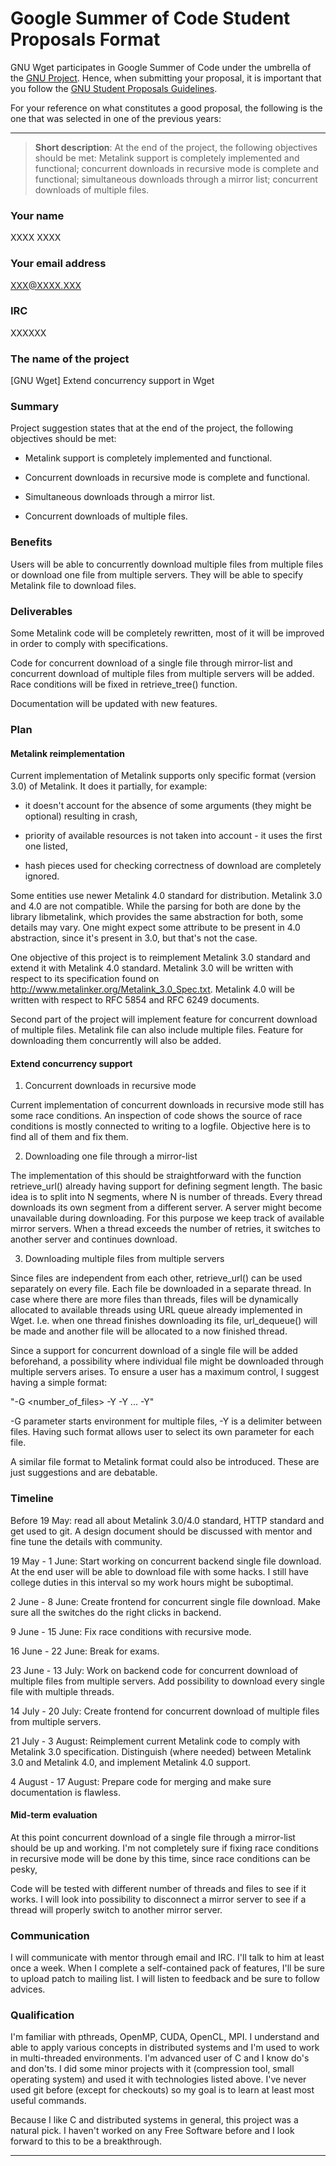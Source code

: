 # Google Summer of Code Student Proposals Format

GNU Wget participates in Google Summer of Code under the umbrella of the [GNU Project](http://www.google-melange.com/gsoc/org2/google/gsoc2015/gnu). Hence, when submitting your proposal, it is important that you follow the [GNU Student Proposals Guidelines](http://www.gnu.org/software/soc-projects/guidelines.html).

For your reference on what constitutes a good proposal, the following is the one that was selected in one of the previous years:

***

> **Short description**: At the end of the project, the following objectives should be met: Metalink support is completely implemented and functional; concurrent downloads in recursive mode is complete and functional; simultaneous downloads through a mirror list; concurrent downloads of multiple files.

### Your name

XXXX XXXX

### Your email address

XXX@XXXX.XXX

### IRC

XXXXXX

### The name of the project

[GNU Wget] Extend concurrency support in Wget

### Summary

Project suggestion states that at the end of the project, the following objectives should be met:

- Metalink support is completely implemented and functional.

- Concurrent downloads in recursive mode is complete and functional.

- Simultaneous downloads through a mirror list.

- Concurrent downloads of multiple files.

### Benefits

Users will be able to concurrently download multiple files from multiple files or download one file from multiple servers. They will be able to specify Metalink file to download files.

### Deliverables

Some Metalink code will be completely rewritten, most of it will be improved in order to comply with specifications.

Code for concurrent download of a single file through mirror-list and concurrent download of multiple files from multiple servers will be added. Race conditions will be fixed in retrieve_tree() function.

Documentation will be updated with new features.

### Plan

#### Metalink reimplementation

Current implementation of Metalink supports only specific format (version 3.0) of Metalink. It does it partially, for example:

- it doesn't account for the absence of some arguments (they might be optional) resulting in crash,

- priority of available resources is not taken into account - it uses the first one listed,

- hash pieces used for checking correctness of download are completely ignored.

Some entities use newer Metalink 4.0 standard for distribution. Metalink 3.0 and 4.0 are not compatible. While the parsing for both are done by the library libmetalink, which provides the same abstraction for both, some details may vary. One might expect some attribute to be present in 4.0 abstraction, since it's present in 3.0, but that's not the case.

One objective of this project is to reimplement Metalink 3.0 standard and extend it with Metalink 4.0 standard.  Metalink 3.0 will be written with respect to its specification found on http://www.metalinker.org/Metalink_3.0_Spec.txt. Metalink 4.0 will be written with respect to RFC 5854 and RFC 6249 documents.

Second part of the project will implement feature for concurrent download of multiple files. Metalink file can also include multiple files. Feature for downloading them concurrently will also be added.

#### Extend concurrency support

1. Concurrent downloads in recursive mode

Current implementation of concurrent downloads in recursive mode still has some race conditions. An inspection of code shows the source of race conditions is mostly connected to writing to a logfile. Objective here is to find all of them and fix them.

2. Downloading one file through a mirror-list

The implementation of this should be straightforward with the function retrieve_url() already having support for defining segment length. The basic idea is to split into N segments, where N is number of threads. Every thread downloads its own segment from a different server. A server might become unavailable during downloading. For this purpose we keep track of available mirror servers. When a thread exceeds the number of retries, it switches to another server and continues download.

3. Downloading multiple files from multiple servers

Since files are independent from each other, retrieve_url() can be used separately on every file. Each file be downloaded in a separate thread. In case where there are more files than threads, files will be dynamically allocated to available threads using URL queue already implemented in Wget. I.e. when one thread finishes downloading its file, url_dequeue() will be made and another file will be allocated to a now finished thread.

Since a support for concurrent download of a single file will be added beforehand, a possibility where individual file might be downloaded through multiple servers arises. To ensure a user has a maximum control, I suggest having a simple format:

"-G <number_of_files> -Y <number of mirrors for first file> <mirror list for first file> <additional parameters for first file> -Y <number of mirrors for second file> ... -Y"

-G parameter starts environment for multiple files, -Y is a delimiter between files. Having such format allows user to select its own parameter for each file. 

A similar file format to Metalink format could also be introduced. These are just suggestions and are debatable.

### Timeline

Before 19 May: read all about Metalink 3.0/4.0 standard, HTTP standard and get used to git. A design document should be discussed with mentor and fine tune the details with community.

19 May - 1 June: Start working on concurrent backend single file download.  At the end user will be able to download file with some hacks. I still have college duties in this interval so my work hours might be suboptimal.

2 June - 8 June: Create frontend for concurrent single file download. Make sure all the switches do the right clicks in backend.

9 June - 15 June: Fix race conditions with recursive mode.

16 June - 22 June: Break for exams.

23 June - 13 July: Work on backend code for concurrent download of multiple files from multiple servers. Add possibility to download every single file with multiple threads.

14 July - 20 July:  Create frontend for concurrent download of multiple files from multiple servers.

21 July - 3 August: Reimplement current Metalink code to comply with Metalink 3.0 specification. Distinguish (where needed) between Metalink 3.0 and Metalink 4.0, and implement Metalink 4.0 support.

4 August - 17 August: Prepare code for merging and make sure documentation is flawless.

#### Mid-term evaluation

At this point concurrent download of a single file through a mirror-list should be up and working. I'm not completely sure if fixing race conditions in recursive mode will be done by this time, since race conditions can be pesky,

Code will be tested with different number of threads and files to see if it works. I will look into possibility to disconnect a mirror server to see if a thread will properly switch to another mirror server.

### Communication

I will communicate with mentor through email and IRC. I'll talk to him at least once a week. When I complete a self-contained pack of features, I'll be sure to upload patch to mailing list. I will listen to feedback and be sure to follow advices.

### Qualification

I'm familiar with pthreads, OpenMP, CUDA, OpenCL, MPI. I understand and able to apply various concepts in distributed systems and I'm used to work in multi-threaded environments. I'm advanced user of C and I know do's and don'ts. I did some minor projects with it (compression tool, small operating system) and used it with technologies listed above. I've never used git before (except for checkouts) so my goal is to learn at least most useful commands.

Because I like C and distributed systems in general, this project was a natural pick. I haven't worked on any Free Software before and I look forward to this to be a breakthrough.

***
